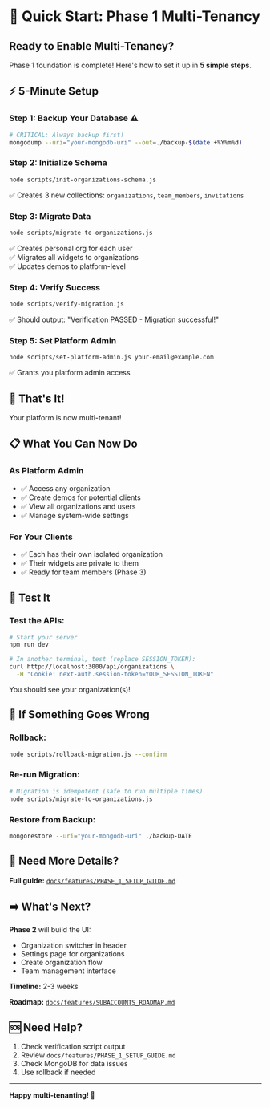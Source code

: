 # 🚀 Quick Start: Phase 1 Multi-Tenancy

## Ready to Enable Multi-Tenancy?

Phase 1 foundation is complete! Here's how to set it up in **5 simple steps**.

## ⚡ 5-Minute Setup

### Step 1: Backup Your Database ⚠️

```bash
# CRITICAL: Always backup first!
mongodump --uri="your-mongodb-uri" --out=./backup-$(date +%Y%m%d)
```

### Step 2: Initialize Schema

```bash
node scripts/init-organizations-schema.js
```

✅ Creates 3 new collections: `organizations`, `team_members`, `invitations`

### Step 3: Migrate Data

```bash
node scripts/migrate-to-organizations.js
```

✅ Creates personal org for each user  
✅ Migrates all widgets to organizations  
✅ Updates demos to platform-level

### Step 4: Verify Success

```bash
node scripts/verify-migration.js
```

✅ Should output: "Verification PASSED - Migration successful!"

### Step 5: Set Platform Admin

```bash
node scripts/set-platform-admin.js your-email@example.com
```

✅ Grants you platform admin access

## 🎉 That's It!

Your platform is now multi-tenant! 

## 📋 What You Can Now Do

### As Platform Admin
- ✅ Access any organization
- ✅ Create demos for potential clients
- ✅ View all organizations and users
- ✅ Manage system-wide settings

### For Your Clients
- ✅ Each has their own isolated organization
- ✅ Their widgets are private to them
- ✅ Ready for team members (Phase 3)

## 🧪 Test It

### Test the APIs:

```bash
# Start your server
npm run dev

# In another terminal, test (replace SESSION_TOKEN):
curl http://localhost:3000/api/organizations \
  -H "Cookie: next-auth.session-token=YOUR_SESSION_TOKEN"
```

You should see your organization(s)!

## 🔄 If Something Goes Wrong

### Rollback:
```bash
node scripts/rollback-migration.js --confirm
```

### Re-run Migration:
```bash
# Migration is idempotent (safe to run multiple times)
node scripts/migrate-to-organizations.js
```

### Restore from Backup:
```bash
mongorestore --uri="your-mongodb-uri" ./backup-DATE
```

## 📖 Need More Details?

**Full guide:** [`docs/features/PHASE_1_SETUP_GUIDE.md`](./docs/features/PHASE_1_SETUP_GUIDE.md)

## ➡️ What's Next?

**Phase 2** will build the UI:
- Organization switcher in header
- Settings page for organizations
- Create organization flow
- Team management interface

**Timeline:** 2-3 weeks

**Roadmap:** [`docs/features/SUBACCOUNTS_ROADMAP.md`](./docs/features/SUBACCOUNTS_ROADMAP.md)

## 🆘 Need Help?

1. Check verification script output
2. Review `docs/features/PHASE_1_SETUP_GUIDE.md`
3. Check MongoDB for data issues
4. Use rollback if needed

---

**Happy multi-tenanting! 🎊**

